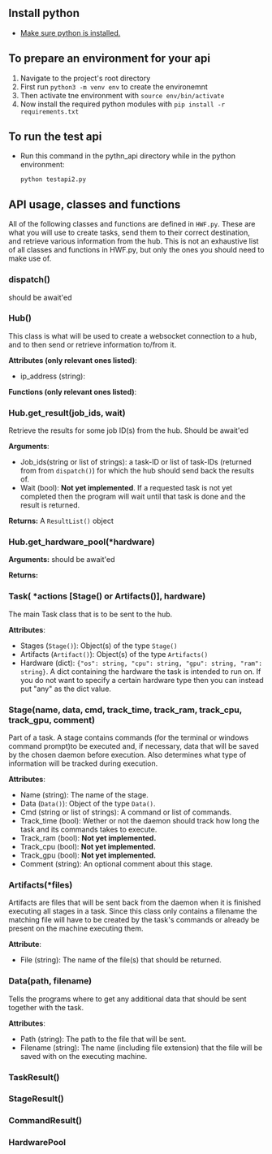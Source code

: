 ## Install python

* [Make sure python is installed.](https://www.python.org/downloads/)

## To prepare an environment for your api

1. Navigate to the project's root directory
2. First run `python3 -m venv env` to create the environemnt
3. Then activate tne environment with `source env/bin/activate`
4. Now install the required python modules with `pip install -r requirements.txt`

## To run the test api
* Run this command in the pythn_api directory while in the python environment:

  `python testapi2.py`

## API usage, classes and functions
All of the following classes and functions are defined in `HWF.py`. These are what you will use to create tasks, send them to their correct destination, and retrieve various information from the hub. This is not an exhaustive list of all classes and functions in HWF.py, but only the ones you should need to make use of.

### dispatch()
should be await'ed

### Hub()
This class is what will be used to create a websocket connection to a hub, and to then send or retrieve information to/from it. 

**Attributes (only relevant ones listed)**:
* ip_address (string):  

**Functions (only relevant ones listed)**:

###  Hub.get_result(job_ids, wait)
Retrieve the results for some job ID(s) from the hub. Should be await'ed

**Arguments**:
* Job_ids(string or list of strings): a task-ID or list of task-IDs (returned from from `dispatch()`) for which the hub should send back the results of.
* Wait (bool): **Not yet implemented**. If a requested task is not yet completed then the program will wait until that task is done and the result is returned.

**Returns:** A `ResultList()` object

### Hub.get_hardware_pool(*hardware)
**Arguments:** should be await'ed

**Returns:**
### Task( *actions [Stage() or Artifacts()], hardware)
The main Task class that is to be sent to the hub.

**Attributes**:
* Stages (`Stage()`): Object(s) of the type `Stage()`
* Artifacts (`Artifact()`): Object(s) of the type `Artifacts()`
* Hardware (dict): `{"os": string, "cpu": string, "gpu": string, "ram": string}`. A dict containing the hardware the task is intended to run on.
If you do not want to specify a certain hardware type then you can instead put "any" as the dict value.

### Stage(name, data, cmd, track_time, track_ram, track_cpu, track_gpu, comment)
Part of a task. A stage contains commands (for the terminal or windows command prompt)to be executed and, if necessary, data that will be saved by the chosen daemon before execution. Also determines what type of information will be tracked during execution.

**Attributes**:
* Name (string): The name of the stage.
* Data (`Data()`): Object of the type `Data()`.
* Cmd (string or list of strings): A command or list of commands.
* Track_time (bool): Wether or not the daemon should track how long the task and its commands takes to execute.
* Track_ram (bool): **Not yet implemented.**
* Track_cpu (bool): **Not yet implemented.**
* Track_gpu (bool): **Not yet implemented.**
* Comment (string): An optional comment about this stage.

### Artifacts(*files)
Artifacts are files that will be sent back from the daemon when it is finished executing all stages in a task. Since this class only contains a filename the matching file will have to be created by the task's commands or already be present on the machine executing them.

**Attribute**:
* File (string): The name of the file(s) that should be returned.

### Data(path, filename)
Tells the programs where to get any additional data that should be sent together with the task.

**Attributes**:
* Path (string): The path to the file that will be sent.
* Filename (string): The name (including file extension) that the file will be saved with on the executing machine.



### TaskResult()

### StageResult()

### CommandResult()

### HardwarePool


